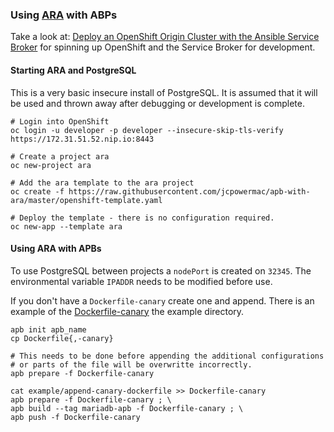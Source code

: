 ### Using [ARA](https://github.com/openstack/ara) with ABPs


Take a look at: [Deploy an OpenShift Origin Cluster with the Ansible Service Broker](https://github.com/openshift/ansible-service-broker#deploy-an-openshift-origin-cluster-with-the-ansible-service-broker) for spinning up OpenShift and the Service Broker for development.


#### Starting ARA and PostgreSQL

This is a very basic insecure install of PostgreSQL.  It is assumed that it will be used and thrown away after
debugging or development is complete.

```
# Login into OpenShift
oc login -u developer -p developer --insecure-skip-tls-verify https://172.31.51.52.nip.io:8443

# Create a project ara
oc new-project ara

# Add the ara template to the ara project
oc create -f https://raw.githubusercontent.com/jcpowermac/apb-with-ara/master/openshift-template.yaml

# Deploy the template - there is no configuration required.
oc new-app --template ara
```

#### Using ARA with APBs

To use PostgreSQL between projects a `nodePort` is created on `32345`.
The environmental variable `IPADDR` needs to be modified before use.


If you don't have a `Dockerfile-canary` create one and append.  There is an example of the
[Dockerfile-canary](example/Dockerfile-canary) the example directory.

```
apb init apb_name
cp Dockerfile{,-canary}

# This needs to be done before appending the additional configurations
# or parts of the file will be overwritte incorrectly.
apb prepare -f Dockerfile-canary

cat example/append-canary-dockerfile >> Dockerfile-canary
apb prepare -f Dockerfile-canary ; \
apb build --tag mariadb-apb -f Dockerfile-canary ; \
apb push -f Dockerfile-canary
```
